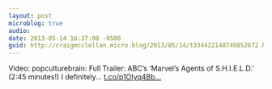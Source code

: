 ```yaml
---
layout: post
microblog: true
audio: 
date: 2013-05-14 16:37:08 -0500
guid: http://craigmcclellan.micro.blog/2013/05/14/t334422148749852672.html
---
```

Video: popculturebrain: Full Trailer: ABC’s ‘Marvel’s Agents of S.H.I.E.L.D.’ (2:45 minutes!) I definitely... [t.co/p1OIyq4Bb...](http://t.co/p1OIyq4Bbh)
